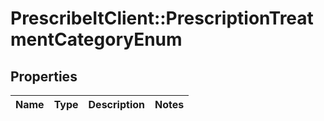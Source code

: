 # PrescribeItClient::PrescriptionTreatmentCategoryEnum

## Properties
Name | Type | Description | Notes
------------ | ------------- | ------------- | -------------

